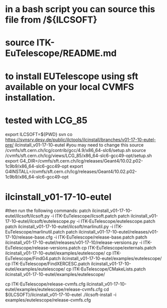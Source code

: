# in a bash script you can source this file from /${ILCSOFT} 
# source ITK-EuTelescope/README.md 
# to install EUTelescope using sft available on your local CVMFS installation. 
# tested with LCG_85 
export ILCSOFT=${PWD} 
svn co https://svnsrv.desy.de/public/ilctools/ilcinstall/branches/v01-17-10-eutel-pre/ ilcinstall_v01-17-10-eutel 
#you may need to change this 
source /cvmfs/sft.cern.ch/lcg/contrib/gcc/4.9/x86_64-slc6/setup.sh 
source /cvmfs/sft.cern.ch/lcg/views/LCG_85/x86_64-slc6-gcc49-opt/setup.sh
export G4_DIR=/cvmfs/sft.cern.ch/lcg/releases/Geant4/10.02.p02-1c9b9/x86_64-slc6-gcc49-opt
export G4INSTALL=/cvmfs/sft.cern.ch/lcg/releases/Geant4/10.02.p02-1c9b9/x86_64-slc6-gcc49-opt
# ilcinstall_v01-17-10-eutel
#then run the following commands:
patch ilcinstall_v01-17-10-eutel/ilcsoft/ilcsoft.py -i ITK-EuTelescope/ilcsoft.patch 
patch ilcinstall_v01-17-10-eutel/ilcsoft/eutelescope.py -i ITK-EuTelescope/eutelescope.patch
patch ilcinstall_v01-17-10-eutel/ilcsoft/marlinutil.py  -i ITK-EuTelescope/marlinutil.patch
patch ilcinstall_v01-17-10-eutel/releases/v01-17-10/release-base.cfg  -i ITK-EuTelescope/release-base.patch
patch ilcinstall_v01-17-10-eutel/releases/v01-17-10/release-versions.py  -i ITK-EuTelescope/release-versions.patch
cp ITK-EuTelescope/externals.patch ilcinstall_v01-17-10-eutel/examples/eutelescope/
cp ITK-EuTelescope/FindG4.patch ilcinstall_v01-17-10-eutel/examples/eutelescope/
cp ITK-EuTelescope/FindXERCESC.patch ilcinstall_v01-17-10-eutel/examples/eutelescope/
cp ITK-EuTelescope/CMakeLists.patch ilcinstall_v01-17-10-eutel/examples/eutelescope/

cp ITK-EuTelescope/release-cvmfs.cfg ilcinstall_v01-17-10-eutel/examples/eutelescope/release-cvmfs.cfg
cd ${ILCSOFT}/ilcinstall_v01-17-10-eutel
./ilcsoft-install -i examples/eutelescope/release-cvmfs.cfg

